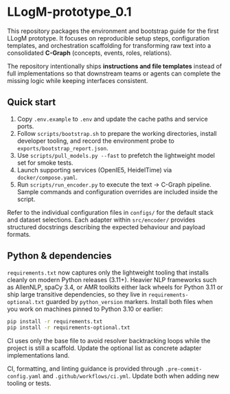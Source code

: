 # LLogM-prototype_0.1

This repository packages the environment and bootstrap guide for the first LLogM prototype.
It focuses on reproducible setup steps, configuration templates, and orchestration scaffolding
for transforming raw text into a consolidated **C-Graph** (concepts, events, roles, relations).

The repository intentionally ships **instructions and file templates** instead of full
implementations so that downstream teams or agents can complete the missing logic while keeping
interfaces consistent.

## Quick start

1. Copy `.env.example` to `.env` and update the cache paths and service ports.
2. Follow `scripts/bootstrap.sh` to prepare the working directories, install developer tooling,
   and record the environment probe to `exports/bootstrap_report.json`.
3. Use `scripts/pull_models.py --fast` to prefetch the lightweight model set for smoke tests.
4. Launch supporting services (OpenIE5, HeidelTime) via `docker/compose.yaml`.
5. Run `scripts/run_encoder.py` to execute the text → C-Graph pipeline. Sample commands and
   configuration overrides are included inside the script.

Refer to the individual configuration files in `configs/` for the default stack and dataset
selections. Each adapter within `src/encoder/` provides structured docstrings describing the
expected behaviour and payload formats.

## Python & dependencies

`requirements.txt` now captures only the lightweight tooling that installs cleanly on modern
Python releases (3.11+). Heavier NLP frameworks such as AllenNLP, spaCy 3.4, or AMR toolkits
either lack wheels for Python 3.11 or ship large transitive dependencies, so they live in
`requirements-optional.txt` guarded by `python_version` markers. Install both files when you
work on machines pinned to Python 3.10 or earlier:

```bash
pip install -r requirements.txt
pip install -r requirements-optional.txt
```

CI uses only the base file to avoid resolver backtracking loops while the project is still a
scaffold. Update the optional list as concrete adapter implementations land.

CI, formatting, and linting guidance is provided through `.pre-commit-config.yaml` and
`.github/workflows/ci.yml`. Update both when adding new tooling or tests.
